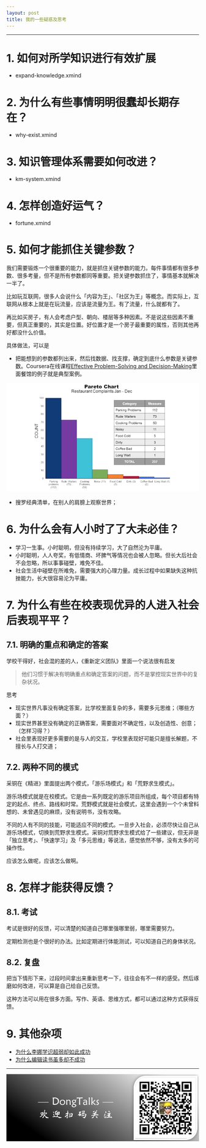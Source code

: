 ```yaml
---
layout: post
title: 我的一些疑惑及思考
---
```


*****

# 1. 如何对所学知识进行有效扩展

- expand-knowledge.xmind

# 2. 为什么有些事情明明很蠢却长期存在？

- why-exist.xmind

# 3. 知识管理体系需要如何改进？

- km-system.xmind

# 4. 怎样创造好运气？

- fortune.xmind

# 5. 如何才能抓住关键参数？

我们需要锻炼一个很重要的能力，就是抓住关键参数的能力。每件事情都有很多参数、很多考量，但不是所有参数都同等重要。把关键参数抓住了，事情基本就解决一半了。

比如玩互联网，很多人会说什么「内容为王」、「社区为王」等概念。而实际上，互联网从根本上就是在玩流量，应该是流量为王。有了流量，什么就都有了。

再比如买房子，有人会考虑户型、朝向、楼层等多种因素。不是说这些因素不重要，但真正重要的，其实是位置。好位置才是一个房子最重要的属性，否则其他再好都没什么价值。

具体做法，可以是

- 把能想到的参数都列出来，然后找数据、找支撑，确定到底什么参数是关键参数。Coursera在线课程[Effective Problem-Solving and Decision-Making](https://www.coursera.org/learn/problem-solving/home/welcome)里面餐馆的例子就是典型案例。

![](assets/pareto-chart.png)

- 搜罗经典清单，在别人的肩膀上观察世界；

# 6. 为什么会有人小时了了大未必佳？

- 学习一生事。小时聪明，但没有持续学习，大了自然沦为平庸。
- 小时聪明，人人夸奖，有低情商、坏脾气等情况也会被人忽略。但长大后社会不会忽略，所以事事碰壁，难免不佳。
- 社会生活中碰壁在所难免，需要强大的心理力量。成长过程中如果缺失这种抗挫能力，长大很容易沦为平庸。

# 7. 为什么有些在校表现优异的人进入社会后表现平平？

## 7.1. 明确的重点和确定的答案

学校干得好，社会混的差的人，《重新定义团队》里面一个说法很有启发

> 他们习惯于解决有明确重点和确定答案的问题，而不是掌控现实世界中的复杂状况。

思考

- 现实世界凡事没有确定答案，比学校里面复杂的多，需要多元思维；（哪些方面？）
- 现实世界甚至没有确定的正确答案，需要面对不确定性，以及创造性、创意；（怎样习得？）
- 社会里表现好更多需要的是与人的交互，学校里表现好可能只是擅长解题，不擅长与人打交道；

## 7.2. 两种不同的模式

采铜在《精进》里面提出两个模式，「游乐场模式」和「荒野求生模式」。

游乐场模式就是在校模式。它是由一系列既定的游乐项目所组成，每个项目都有特定的起点、终点、路线和时常。荒野模式就是社会模式，这里会遇到一个个未曾料想的、未曾遇见的麻烦，没有说明书，没有攻略。

不同的人有不同的技能，可能适应不同的模式。一旦步入社会，必须尽快让自己从游乐场模式，切换到荒野求生模式。采铜对荒野求生模式给了一些建议，但无非是「独立思考」、「快速学习」及「多元思维」等说法，感觉依然不够，没有太多的可操作性。

应该怎么做呢，应该怎么做啊。

# 8. 怎样才能获得反馈？

## 8.1. 考试

考试是很好的反馈，可以清楚的知道自己哪里强哪里弱，哪里需要努力。

定期检测也是个很好的办法。比如定期进行体能测试，可以知道自己的身体状况。

## 8.2. 复盘

把当下情形下来，过段时间拿出来重新思考一下，往往会有不一样的感受。然后琢磨如何改进，可以算是自己给自己反馈。

这种方法可以用在很多方面。写作、英语、思维方式，都可以通过这种方式获得反馈。

# 9. 其他杂项

- [为什么李娜学识超弱却如此成功](thinking/lina-knowledge.xmind)
- [为什么编辑读书虽多却不成功](thinking/editor-lose.xmind)

*****

![](/assets/DongTalks.jpg)